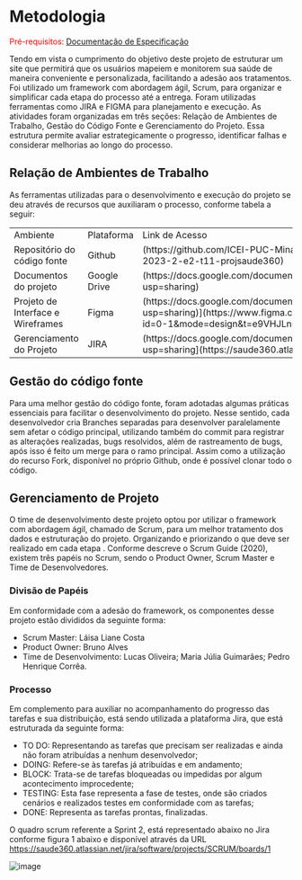 
# Metodologia

<span style="color:red">Pré-requisitos: <a href="2-Especificação do Projeto.md"> Documentação de Especificação</a></span>

Tendo em vista o cumprimento do objetivo deste projeto de estruturar um site que permitirá que os usuários mapeiem e monitorem sua saúde de maneira conveniente e personalizada, facilitando a adesão aos tratamentos. Foi utilizado um framework com abordagem ágil, Scrum, para organizar e simplificar cada etapa do processo até a entrega. Foram utilizadas ferramentas como JIRA e FIGMA para planejamento e execução. As atividades foram organizadas em três seções: Relação de Ambientes de Trabalho, Gestão do Código Fonte e Gerenciamento do Projeto. Essa estrutura permite avaliar estrategicamente o progresso, identificar falhas e considerar melhorias ao longo do processo.

## Relação de Ambientes de Trabalho

<p>As ferramentas utilizadas para o desenvolvimento e execução do projeto se deu através de recursos que auxiliaram o processo, conforme tabela a seguir:
</p>

<table>
    <tr>
        <td>Ambiente</td>
        <td>Plataforma</td>
        <td>Link de Acesso</td>
    </tr>
    <tr>
        <td>Repositório do código fonte</td>
        <td>Github</td>
        <td>(https://github.com/ICEI-PUC-Minas-PMV-ADS/pmv-ads-2023-2-e2-proj-int-t11-pmv-ads-2023-2-e2-t11-projsaude360)</td>
    </tr>
    <tr>
        <td>Documentos do projeto</td>
        <td>Google Drive</td>
        <td>(https://docs.google.com/document/d/1pHGI58lVBJhZRkQw4XDZ1UhtxM3R_UOFd8z29VJG3kw/edit?usp=sharing)</td>
    </tr>
    <tr>
        <td>Projeto de Interface e Wireframes</td>
        <td>Figma</td>
        <td>(https://docs.google.com/document/d/1pHGI58lVBJhZRkQw4XDZ1UhtxM3R_UOFd8z29VJG3kw/edit?usp=sharing)](https://www.figma.com/file/3Vech5T14UbKjSAmXdHgIL/Untitled?type=design&node-id=0-1&mode=design&t=e9VHJLnsRmc6nTDD-0)</td>
    </tr>
     <tr>
        <td>Gerenciamento do Projeto</td>
        <td>JIRA</td>
        <td>(https://docs.google.com/document/d/1pHGI58lVBJhZRkQw4XDZ1UhtxM3R_UOFd8z29VJG3kw/edit?usp=sharing](https://saude360.atlassian.net/jira/software/projects/SCRUM/boards/1)</td>
   </tr>
</table>

## Gestão do código fonte
<p>Para uma melhor gestão do código fonte, foram adotadas algumas práticas essenciais para facilitar o desenvolvimento do projeto. Nesse sentido, cada desenvolvedor cria Branches separadas para desenvolver paralelamente sem afetar o código principal, utilizando também do commit para registrar as alterações realizadas, bugs resolvidos, além de rastreamento de bugs, após isso é feito um merge para o ramo principal. Assim como a utilização do recurso Fork, disponível no próprio Github, onde é possível clonar todo o código.</p>

## Gerenciamento de Projeto
O time de desenvolvimento deste projeto optou por utilizar o framework com abordagem ágil, chamado de Scrum, para um melhor tratamento dos dados e estruturação do projeto. Organizando e priorizando o que deve ser realizado em cada etapa . Conforme descreve o Scrum Guide (2020), existem três papéis no Scrum, sendo o Product Owner, Scrum Master e Time de Desenvolvedores. 



### Divisão de Papéis

Em conformidade com a adesão do framework, os componentes desse projeto estão divididos da seguinte forma:

<ul>
 <li>Scrum Master: Láisa Liane Costa</li>
 <li>Product Owner: Bruno Alves</li>
 <li>Time de Desenvolvimento: Lucas Oliveira; Maria Júlia Guimarães; Pedro Henrique Corrêa.
</li>
</ul>


### Processo

Em complemento para auxiliar no acompanhamento do progresso das tarefas e sua distribuição, está sendo utilizada a plataforma Jira, que está estruturada da seguinte forma:
<ul>
<LI>TO DO: Representando as tarefas que precisam ser realizadas e ainda não foram atribuídas a nenhum desenvolvedor;</LI>
<li>DOING: Refere-se às tarefas já atribuídas e em andamento;</li>
<li>BLOCK: Trata-se de tarefas bloqueadas ou impedidas por algum acontecimento improcedente;</li>
<li>TESTING: Esta fase representa a fase de testes, onde são criados cenários e realizados testes em conformidade com as tarefas;</li>
<li>DONE: Representa as tarefas prontas, finalizadas.</li>
</ul>

O quadro scrum referente a Sprint 2, está representado abaixo no Jira conforme figura 1 abaixo e disponível através da URL https://saude360.atlassian.net/jira/software/projects/SCRUM/boards/1 

![image](https://github.com/ICEI-PUC-Minas-PMV-ADS/pmv-ads-2023-2-e2-proj-int-t11-pmv-ads-2023-2-e2-t11-projsaude360/assets/125780065/135c3e48-3ae2-43f2-994b-c06015a4ff1b)

